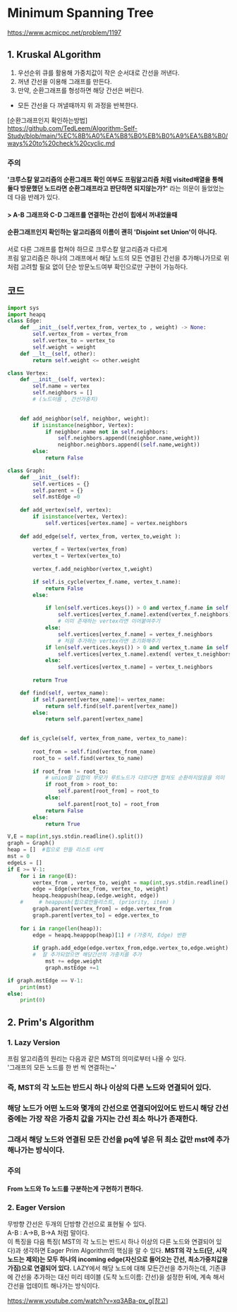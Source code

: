 # Minimum Spanning Tree
https://www.acmicpc.net/problem/1197


## 1. Kruskal ALgorithm
1. 우선순위 큐를 활용해 가중치값이 작은 순서대로 간선을 꺼낸다.
2. 꺼낸 간선을 이용해 그래프를 만든다.
3. 만약, 순환그래프를 형성하면 해당 간선은 버린다.
+ 모든 간선을 다 꺼낼때까지 위 과정을 반복한다. 

[순환그래프인지 확인하는방법]   
https://github.com/TedLeem/Algorithm-Self-Study/blob/main/%EC%8B%A0%EA%B8%B0%EB%B0%A9%EA%B8%B0/ways%20to%20check%20cyclic.md

### 주의
__'크루스칼 알고리즘의 순환그래프 확인 여부도 프림알고리즘 처럼 visited배열을 통해 둘다 방문했던 노드라면 순환그래프라고 판단하면 되지않는가?'__  라는 의문이 들었었는데 다음 반례가 있다.
#### > A-B 그래프와 C-D 그래프를 연결하는 간선이 힙에서 꺼내었을때
#### 순환그래프인지 확인하는 알고리즘의 이름이 괜히 'Disjoint set Union'이 아니다. 
서로 다른 그래프를 합쳐야 하므로 크루스칼 알고리즘과 다르게  
프림 알고리즘은 하나의 그래프에서 해당 노드의 모든 연결된 간선을 추가해나가므로 위처럼 고려할 필요 없이 단순 방문노드여부 확인으로만 구현이 가능하다.

## 코드
```python
import sys
import heapq
class Edge:
    def __init__(self,vertex_from, vertex_to , weight) -> None:
        self.vertex_from = vertex_from
        self.vertex_to = vertex_to
        self.weight = weight
    def __lt__(self, other):
        return self.weight <= other.weight

class Vertex:
    def __init__(self, vertex):
        self.name = vertex
        self.neighbors = []
        # (노드이름 , 간선가중치)
        

    def add_neighbor(self, neighbor, weight):
        if isinstance(neighbor, Vertex):
            if neighbor.name not in self.neighbors:
                self.neighbors.append((neighbor.name,weight))
                neighbor.neighbors.append((self.name,weight))            
        else:
            return False

class Graph:
    def __init__(self):
        self.vertices = {}
        self.parent = {}
        self.mstEdge =0
    
    def add_vertex(self, vertex):
        if isinstance(vertex, Vertex):
            self.vertices[vertex.name] = vertex.neighbors
            
    def add_edge(self, vertex_from, vertex_to,weight ):
            
        vertex_f = Vertex(vertex_from)
        vertex_t = Vertex(vertex_to)
        
        vertex_f.add_neighbor(vertex_t,weight)

        if self.is_cycle(vertex_f.name, vertex_t.name):
            return False
        else:
            
            if len(self.vertices.keys()) > 0 and vertex_f.name in self.vertices.keys() :                
                self.vertices[vertex_f.name].extend(vertex_f.neighbors)
                # 이미 존재하는 vertex라면 이어붙여주기 
            else:                
                self.vertices[vertex_f.name] = vertex_f.neighbors                                
                # 처음 추가하는 vertex라면 초기화해주기
            if len(self.vertices.keys()) > 0 and vertex_t.name in self.vertices.keys() :
                self.vertices[vertex_t.name].extend( vertex_t.neighbors)
            else:
                self.vertices[vertex_t.name] = vertex_t.neighbors
                        
        return True

    def find(self, vertex_name):
        if self.parent[vertex_name]!= vertex_name:
            return self.find(self.parent[vertex_name])
        else:
            return self.parent[vertex_name]
    

    def is_cycle(self, vertex_from_name, vertex_to_name):
        
        root_from = self.find(vertex_from_name)
        root_to = self.find(vertex_to_name)
        
        if root_from != root_to:
            # union할 집합의 부모가 루트노드가 다르다면 합쳐도 순환하지않음을 의미
            if root_from > root_to:
                self.parent[root_from] = root_to
            else:
                self.parent[root_to] = root_from
            return False
        else:
            return True

V,E = map(int,sys.stdin.readline().split())
graph = Graph()
heap = []  #힙으로 만들 리스트 녀썩
mst = 0
edgeLs = []
if E >= V-1:
    for i in range(E):
        vertex_from , vertex_to, weight = map(int,sys.stdin.readline().split())
        edge = Edge(vertex_from, vertex_to, weight)
        heapq.heappush(heap,(edge.weight, edge))  
    #     # heappush(힙으로만들리스트, (priority, item) )
        graph.parent[vertex_from] = edge.vertex_from
        graph.parent[vertex_to] = edge.vertex_to
    
    for i in range(len(heap)):
        edge = heapq.heappop(heap)[1] # (가중치, Edge) 반환
        
        if graph.add_edge(edge.vertex_from,edge.vertex_to,edge.weight):
        #  잘 추가되었으면 해당간선의 가중치를 추가 
            mst += edge.weight 
            graph.mstEdge +=1

if graph.mstEdge == V-1:
    print(mst)
else:
    print(0)

```
## 2. Prim's Algorithm
### 1. Lazy Version
프림 알고리즘의 원리는 다음과 같은 MST의 의미로부터 나올 수 있다.   
'그래프의 모든 노드를 한 번 씩 연결하는~'  
### 즉, MST의 각 노드는 반드시 하나 이상의 다른 노드와 연결되어 있다.
### 해당 노드가 어떤 노드와 몇개의 간선으로 연결되어있어도 반드시 해당 간선중에는 가장 작은 가중치 값을 가지는 간선 최소 하나가 존재한다.
### 그래서 해당 노드와 연결된 모든 간선을 pq에 넣은 뒤 최소 값만 mst에 추가해나가는 방식이다. 

### 주의
#### From 노드와 To 노드를 구분하는게 구현하기 편하다.

### 2. Eager Version
무방향 간선은 두개의 단방향 간선으로 표현될 수 있다.   
A-B : A->B, B->A  처럼 말이다.   
이 특징을 다음 특징( MST의 각 노드는 반드시 하나 이상의 다른 노드와 연결되어 있다)과 생각하면 Eager Prim Algorithm의 핵심을 알 수 있다.
__MST의 각 노드(단, 시작 노드는 제외)는 모두 하나의 incoming edge(자신으로 들어오는 간선, 최소가중치값을 가짐)으로 연결되어 있다.__ 
LAZY에서 해당 노드에 대해 모든간선을 추가하는데, 기존큐에 간선을 추가하는 대신 미리 테이블 {도착 노드이름: 간선}을 설정한 뒤에, 계속 해서 간선을 업데이트 해나가는 방식이다.  

https://www.youtube.com/watch?v=xq3ABa-px_g[참고]




